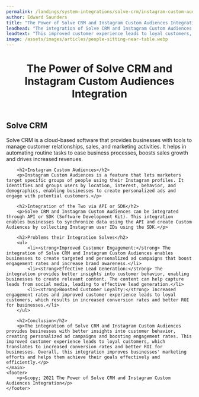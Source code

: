 ```yaml
---
permalink: /landings/system-integrations/solve-crm/instagram-custom-audiences
author: Edward Saunders
title: "The Power of Solve CRM and Instagram Custom Audiences Integration"
leadhead: "The integration of Solve CRM and Instagram Custom Audiences provides businesses with better insights into customer behavior, creating personalized ad campaigns and boosting engagement rates"
leadtext: "This improved customer experience leads to loyal customers, which translates to increased conversion rates and better ROI for businesses. Overall, this integration improves businesses' marketing efforts and helps them achieve their goals effectively and efficiently."
image: /assets/images/articles/people-sitting-near-table.webp
---
```

<div class="arttext">	<header>
		<h1>The Power of Solve CRM and Instagram Custom Audiences Integration</h1>
	</header>
	<main>
		<h2>Solve CRM</h2>
		<p>Solve CRM is a cloud-based software that provides businesses with tools to manage customer relationships, sales, and marketing activities. It helps in automating routine tasks to ease business processes, boosts sales growth and drives increased revenues.</p>

		<h2>Instagram Custom Audiences</h2>
		<p>Instagram Custom Audiences is a feature that lets marketers target specific groups of people using their Instagram profiles. It identifies and groups users by location, interest, behavior, and demographics, enabling businesses to create personalized ads and engage with potential customers.</p>

		<h2>Integration of the Two via API or SDK</h2>
		<p>Solve CRM and Instagram Custom Audiences can be integrated through API or SDK (Software Development Kit). This integration enables businesses to synchronize data using the API and create Custom Audiences by collecting Instagram user IDs using the SDK.</p>

		<h2>Problems their Integration Solves</h2>
		<ul>
			<li><strong>Improved Customer Engagement:</strong> The integration of Solve CRM and Instagram Custom Audiences enables businesses to create targeted and personalized ad campaigns that boost engagement rates and increase brand awareness.</li>
			<li><strong>Effective Lead Generation:</strong> The integration provides better insights into customer behavior, enabling businesses to create relevant content. The content can help capture leads from social media, leading to effective lead generation.</li>
			<li><strong>Boosted Customer Loyalty:</strong> Increased engagement rates and improved customer experience leads to loyal customers, which results in increased conversion rates and better ROI for businesses.</li>
		</ul>

		<h2>Conclusion</h2>
		<p>The integration of Solve CRM and Instagram Custom Audiences provides businesses with better insights into customer behavior, creating personalized ad campaigns and boosting engagement rates. This improved customer experience leads to loyal customers, which translates to increased conversion rates and better ROI for businesses. Overall, this integration improves businesses' marketing efforts and helps them achieve their goals effectively and efficiently.</p>
	</main>
	<footer>
		<p>&copy; 2021 The Power of Solve CRM and Instagram Custom Audiences Integration</p>
	</footer>
</div>